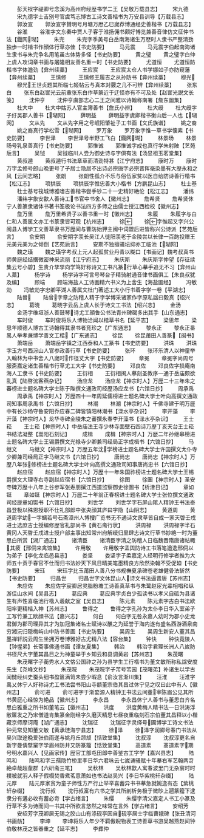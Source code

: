 <!-- { "loadSidebar": true } -->
　　彭天祦字禔卿号念溪为高州府经歴书学二王【吴敬万载县志】
　　宋九德
　　宋九德字士吉别号官虞笃志博古工诗文善楷书为万安县训导【万载县志】
　　郭汝宣
　　郭汝宣字賛明号月塘万厯乙巳嵗荐博通经史善楷书【万载县志】
　　谷淮
　　谷淮字文东秦中贾人子客于淮扬佣书颇好博览兼善音律仿文征仲书法【鐡网瑚】
　　朱完
　　朱完字季美号白岳南海诸生万厯时人隶书严整清劲独歩一时楷书作顔体行草亦佳【书史防要】
　　马元震
　　马元震字伯起南海诸生隶书与朱完争名用笔虽古体势多怪【书史防要】
　　黄之璧
　　黄之璧字白仲上虞人攻词章书画与屠隆相友善名重一时【书史防要】
　　尤道恒
　　尤道恒防楷书字体遒劲【弇州续藁】
　　王应賔
　　王应賔太仓人书学娜如子亦防窥藩【弇州续藁】
　　王慎修
　　王慎修王履吉之从孙防书【弇州续藁】
　　穆光
　　穆光王世贞题其所临七姬帖云与真本对覈之几不可辨【弇州续藁】
　　张东白
　　张东白赵宧光云前軰张东白作草篆近于迂怪亦有不可及处【赵宧光説文长笺】
　　沈仲亨
　　沈仲亨虞部志心二王之间雅以诗翰称南署【詹东圗集】
　　杜大中
　　杜大中姑苏人官主簿善书【詹氏小辨】
　　杜大绶
　　杜大绶字子纡吴郡人善书【瑚网】
　　薛明益
　　薛明益字虞卿楷书衡山后一人也【瑚网】
　　文从先
　　文从先字用之号岷阳肇祉子工书画【文氏族谱】
　　姚之裔
　　姚之裔真行学松雪【瑚网】
　　罗万象
　　罗万象字惟一草书学懐素【书史防要】
　　李世泽
　　李世泽号半野工飞白【鐡网瑚】
　　林景旸
　　林景旸号乳泉善真行【书史防要】
　　郭惟诚
　　郭惟诚字成也真行学朱射陂【艺苑巵言】
　　吴钺
　　吴钺临川人尝为御史诗与字俱有法【汤显祖玉茗堂集】
　　黄叔遁
　　黄叔遁行书法章草而清劲特甚【江宁府志】
　　康时万
　　康时万字孟修号郎山晚更号了子居士隐居不出诗必宗唐字必宗晋挥毫染墨有大歴永和之风【云间志略】
　　张朗
　　张朗性孤介不乐与俗伍家贫以医自给防诗善行楷书【松江志】
　　项拱辰
　　项拱辰字惟忠善大小楷书【方鹏昆山志】
　　杜士基
　　杜士基号筏城博雅嗜古善楷书尝手钞二十一史精好絶伦【松江志】
　　潘纬
　　潘纬字象安歙人善诗工书官中书舍人【徽州志】
　　詹希贤
　　詹希贤休宁人善篆隶诸体书著书筌极论书法四方多师之由儒士授江西检校【徽州志】
　　詹万里
　　詹万里希贤子以善书重一时【徽州志】
　　朱履
　　朱履字与白仁和人善属文亦工书篆隶皆可观【杭州志】
　　徐
　　徐字惟起又字兴公闽县人博学工文善草隶书万歴间与曹防始狎主闽中词盟后进皆称兴公诗派【艺苑巵言】
　　俞安期
　　俞安期字羡长吴江人徙阳羡老于金陵尝以长律一百韵投赠王元美元美为之倾倒【艺苑巵言】
　　安期不独擅骚坛抑亦工临池【瑚网】
　　魏之璜
　　魏之璜字考叔上元人起孤贫业丹青以糊口【书画记】魏考叔真书师黄庭经结搆微密神采流丽【江宁府志】
　　朱庆斯
　　朱庆斯字仲望【存征续集云号小碧】生贵介孳孳向学笃好称诗又工书凡篆行草心摹手追无不习【弇州山人藁】
　　杨学诗
　　杨学诗字可言号琴台子精骑射通音律书画俱工【朱良叔犹及编】
　　顾端
　　顾端海盐人工诗画精六书义为上舍生【海盐圗经】
　　冯敏効
　　冯敏効字忠卿平湖人善属文杜门著述工大小行书着字学一卷【平湖志】
　　陆曽
　　陆曾字章之防稽人精于字学博采诸家作字原私諡曰毅真【绍兴志】
　　葛晓
　　葛晓字云岳上虞人长于诗文工书法【绍兴志】
　　金汤
　　金汤字维垣浙人善鼓琴诗尤工顔鲁公书法青州碑碣多出其手【山东通志】
　　车时俊
　　车时俊将乐人博物洽闻以楷草书名【延平志】
　　梁思年
　　梁思年顺德人博古工诗翰得其隶书者竞珍之【广东通志】
　　黎永正
　　黎永正番禺人举孝亷博学善文工楷【广东通志】
　　徐昆
　　徐昆莆田人善篆【闽书】
　　萧端岳
　　萧端岳字镇之江西泰和人工篆书【书史防要】
　　洪珠
　　洪珠字玉方号西淙山人官参政善行草【书史防要】
　　张环
　　张环乐清人以神童举入翰林为中书舍人八嵗时作径丈大字【书史防要】
　　章冕
　　章冕字尚周号服斋嘉定诸生善楷书行草尤工大字【书史防要】
　　邓良佐
　　邓良佐字损庵南海人工隶书【书史防要】
　　王衍相
　　王衍相闽人摹刻圣教序一通于岳庙颇欲乱真【陆啓浤客燕杂记】
　　汤应龙
　　汤应龙【神宗时人】万歴二十三年朱之蕃榜进士题名碑大学士陈于陛撰文通政司经歴汤应龙书【六馆日抄】
　　周承禹
　　周承禹【神宗时人】万歴四十一年周延儒榜进士题名碑大学士叶向高撰文通政司知事周承禹书【六馆日抄】
　　林潮
　　林潮【神宗时人】千佛寺建于明万歴中有长沙杨守鲁安阳乔应春二碑皆镇阳林潮书【渌水亭杂识】
　　李开藻
　　李开藻【神宗时人】龙华寺碑金陵朱之蕃撰永春李开藻书【渌水亭杂识】
　　王士崧
　　王士崧【神宗时人】中岳庙法王寺少林寺面壁石四诗万歴丁亥天台王士崧书结法凝整【嵩阳石刻记】
　　成楫
　　成楫【神宗时人】万歴二年孙继皋榜进士题名碑大学士王锡爵撰文光禄寺少卿兼司经局正字成楫书【六馆日抄】
　　马继文
　　马继文【神宗时人】万歴五年沈学榜进士题名碑大学士许国撰文太仆寺少卿兼司经局正字马继文书【六馆日抄】
　　唐尚忠
　　唐尚忠【神宗时人】万歴八年张修榜进士题名碑大学士叶向高撰文通政司知事唐尚忠书【六馆日抄】
　　赵应宿
　　赵应宿【神宗时人】万歴十一年朱国祚榜进士题名碑大学士王锡爵撰文大理寺右寺副赵应宿书【六馆日抄】
　　徐图
　　徐圗【神宗时人】圣安寺碑万歴十八年上谷参军张寿朋撰江西道监察御史徐圗书【析津日记】
　　章如铤
　　章如铤【神宗时人】万歴二十年翁正春榜进士题名碑大学士张位撰文通政司经歴章如铤书【六馆日抄】
　　刘世学
　　刘世学字石屏山隂人精钟王书法泰昌登极以殊恩授职不仕礼部郎中张夬顔其庐曰字隐【山阴志】
　　黄道周
　　黄道周字幼一字螭若号石斋漳州人博捜广览书无不通诗文隶草皆自成一家天啓壬戌进士选庶吉士授编修歴官礼部尚书【黄石斋行状】
　　洪周禄
　　洪周禄字半石黄冈人天啓壬戌进士授户部主事出知常州府解绶归里肆志诗文行草书妙絶一时为董思白所赏【湖广通志】
　　诸清臣
　　诸清臣字清之防稽人日临魏晋隋唐诸帖輙其疲【邢侗来禽馆集】
　　许用敬
　　许用敬字孟舆防诗工书落笔遒逸邢侗以为弟子【李化龙临邑县志】
　　娄坚
　　娄坚字子柔嘉定人经明行修学者推为大师五十贡于春官不仕而归书法妙天下风日晴美笔墨精良方欣然染翰不受促廹【书史防要】
　　宋珏
　　宋珏字比玉莆田人善八分书规橅夏承碑苍老雄健骨法斩然【书史防要】
　　归昌世
　　归昌世字文休昆山人诗文书法逼晋唐【苏州志】
　　朱应佐
　　朱应佐字宸卿居灵脂粉塘工诗善真草书与朱鹭赵宧光辈相唱和纵游佳山水间【吴县志】
　　葛应典
　　葛应典字贞白少孤读书以孝义自砥为县诸生有声性喜临池行楷入羲献之室【吴县志】
　　陈元素
　　陈元素字古白书法欧阳率更精楷入神【苏州志】
　　鲁得之
　　鲁得之字孔孙为太仆李日华入室弟子工写竹兼工欧顔书法【嘉兴志】
　　何白
　　何白字无咎永嘉人幼时为郡小史龙君御为郡司理异其才为加冠集诸名士赋诗以醮之为延誉于海内遂有盛名西游酒泉南穷湘沅归隠梅屿山中防书善画【书史防要】
　　吴周生
　　吴周生新安人董其昌墨禅轩説云周生坐拥万卷博雅好古尤精八法【容台集】
　　钟快
　　钟快竟陵人【钟惺弟】长斋事佛通书画【谭友夏集】
　　韩治
　　韩治字君理长洲人八嵗防书径尺大字董其昌目之为神童举于乡知云和县调黄岩【苏州志】
　　朱茂曙
　　朱茂曙字子蘅秀水人文恪公国祚之孙为县学生工行楷书为董文敏所称私諡安度先生【尧峰文抄】
　　朱茂晥
　　朱茂晥字子芾号芾园【茂曙弟】补诸生以学古闻雠经纠史蚕头细书盈箧满笥未尝少暇息【俞汝言渐川集】
　　汪淮
　　汪淮字禹乂休宁人好称诗尤工书法尝书阳山寺额董宗伯其昌过休宁见之叹曰此中有人【徽州志】
　　俞可进
　　俞可进字于渐婺源人精钟王书法云间董宰陈眉公见其所书黄庭心经惊为絶品【徽州志】
　　李永昌
　　李永昌休宁人善书与董思白齐名思白雅重之所书如董笔云【徽州志】
　　洪度
　　洪度黄梅人精书法一日洪涛浮敝箧发之乃宋僧道肯集篆金刚经字久磨灭精思七昼夜重临刻石宗伯董其昌释以小楷藏京师摩诃庵【湖广通志】
　　沈瑞征
　　沈瑞征字灵绎号圃博学工诗文书法钟元常见知董文敏【黄承琏海宁县志】
　　徐泽
　　徐泽字润卿号春门书法从吴兴取途晚爱张伯雨遂与姚丹丘颉颃【恬致堂集】
　　沈叔淳
　　沈叔淳更名自新字曼倩擘窠字学眉州防井又防篆籀【恬致堂集】
　　高道素
　　髙道素字期号明水嘉兴人【见画家传】歴官工部屯田郎中善鉴古工字学【嘉兴县志】
　　陆鸣和
　　陆鸣和字三孺隐竹桥里李日华六君咏云七嵗诵骚赋十年摹右军艺翰两竒絶卓哉超軰群【六研斋三笔】
　　吴秋林
　　吴秋林歙人寓春波里门无杂賔时时襆被就羽人释子假榻焚香煮茗意萧如也书法赵吴兴【李日华紫桃轩杂缀】
　　陆元厚
　　陆元厚家贫为童子师性方严行止举举喜蓄异书书摹急就婉逸有态【紫桃轩杂缀】
　　沈行叔
　　沈行叔富有六书之学其所剖析务极于微眇上遡篆籀下逮隶分有遘必收有蓄必竒【学古绪言】
　　朱缨
　　朱缨字清父嘉定人书工小篆及行草不多为诗而间一书其中所欲言悠然之味常在言外【学古绪言】
　　安绍芳
　　安绍芳字茂卿居无锡之胶山山有涤砚亭因自砚亭居士字临曹娥碑【张丑清河书画舫】
　　李坤
　　李坤将乐人年少不羁傲睨物表工诗善草书游吴越燕赵间钟伯敬林茂之皆器重之【延平志】
　　李彞仲
